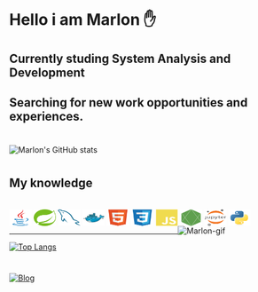 # Hello i am Marlon ✋
## Currently studing System Analysis and Development
## Searching for new work opportunities and experiences.
### 
#


![Marlon's GitHub stats](https://github-readme-stats.vercel.app/api?username=MarlonMendesMarcondes&show_icons=true&theme=radical)

#
## My knowledge 
<div style="display: inline_block"><br>  
  <img align="center" alt="Marlon-Java" height="30" width="40" src="https://raw.githubusercontent.com/devicons/devicon/master/icons/java/java-original.svg">
  <img align="center" alt="Marlon-Spring" height="30" width="40" src="https://raw.githubusercontent.com/devicons/devicon/master/icons/spring/spring-original.svg">
  <img align="center" alt="Marlon-Mysql" height="30" width="40" src="https://raw.githubusercontent.com/devicons/devicon/master/icons/mysql/mysql-original.svg">
  <img align="center" alt="Marlon-Docker" height="30" width="40" src="https://raw.githubusercontent.com/devicons/devicon/master/icons/docker/docker-original.svg">
  <img align="center" alt="Marlon-Html5" height="30" width="40" src="https://raw.githubusercontent.com/devicons/devicon/master/icons/html5/html5-original.svg">
  <img align="center" alt="Marlon-Css3" height="30" width="40" src="https://raw.githubusercontent.com/devicons/devicon/master/icons/css3/css3-original.svg">
  <img align="center" alt="Marlon-Js" height="30" width="40" src="https://raw.githubusercontent.com/devicons/devicon/master/icons/javascript/javascript-plain.svg">
  <img align="center" alt="Marlon-Js" height="30" width="40" src="https://raw.githubusercontent.com/devicons/devicon/master/icons/nodejs/nodejs-plain.svg">
  <img align="center" alt="Marlon-Jupiter" height="30" width="40" src="https://raw.githubusercontent.com/devicons/devicon/master/icons/jupyter/jupyter-original-wordmark.svg">
  <img align="center" alt="Marlon-Python" height="30" width="40" src="https://raw.githubusercontent.com/devicons/devicon/master/icons/python/python-original.svg">
  <img align="right"  alt="Marlon-gif" width="200" height="120" src="https://64.media.tumblr.com/ba114d240ed9d19e927a725cc599b038/tumblr_o8ol0qfp3d1r4gsiio1_1280.gifv">
  
</div>

---

[![Top Langs](https://github-readme-stats.vercel.app/api/top-langs/?username=MarlonMendesMarcondes&size_weight=0.5&count_weight=0.5)](https://github.com/anuraghazra/github-readme-stats)

#
[![Blog](	https://img.shields.io/badge/LinkedIn-0077B5?style=for-the-badge&logo=linkedin&logoColor=white)](https://www.linkedin.com/in/marlon-mendes-marcondes/)
